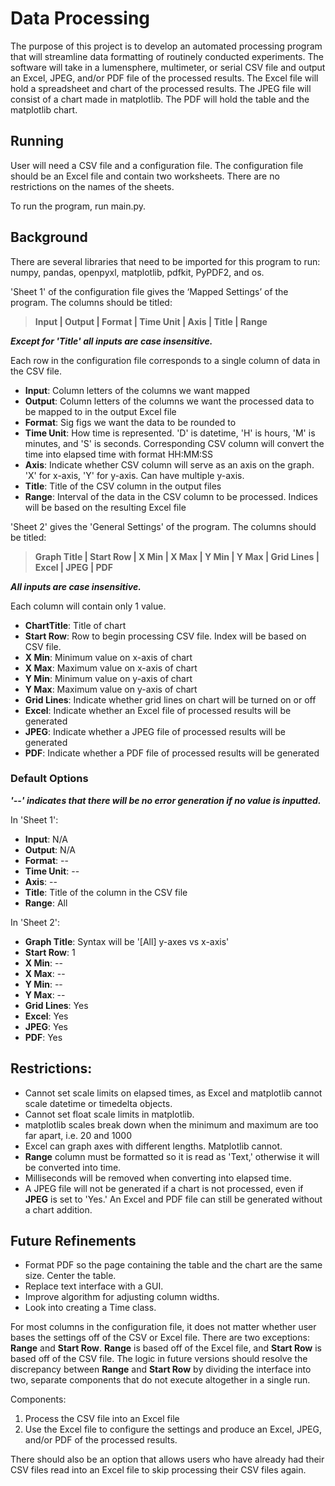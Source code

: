 # Data Processing
The purpose of this project is to develop an automated processing program that will streamline data formatting of routinely conducted experiments. The software will take in a lumensphere, multimeter, or serial CSV file and output an Excel, JPEG, and/or PDF file of the processed results. The Excel file will hold a spreadsheet and chart of the processed results. The JPEG file will consist of a chart made in matplotlib. The PDF will hold the table and the matplotlib chart. 

## Running 
User will need a CSV file and a configuration file. The configuration file should be an Excel file and contain two worksheets. There are no restrictions on the names of the sheets. 

To run the program, run main.py.

## Background
There are several libraries that need to be imported for this program to run: numpy, pandas, openpyxl, matplotlib, pdfkit, PyPDF2, and os. 

'Sheet 1' of the configuration file gives the ‘Mapped Settings’ of the program. The columns should be titled: 
> **Input | Output | Format | Time Unit | Axis | Title | Range**

**_Except for 'Title' all inputs are case insensitive._**

Each row in the configuration file corresponds to a single column of data in the CSV file. 
- **Input**: Column letters of the columns we want mapped
- **Output**: Column letters of the columns we want the processed data to be mapped to in the output Excel file 
- **Format**: Sig figs we want the data to be rounded to
- **Time Unit**: How time is represented. 'D' is datetime, 'H' is hours, 'M' is minutes, and 'S' is seconds. Corresponding CSV column will convert the time into elapsed time with format HH:MM:SS   
- **Axis**: Indicate whether CSV column will serve as an axis on the graph. 'X' for x-axis, 'Y' for y-axis. Can have multiple y-axis. 
- **Title**: Title of the CSV column in the output files 
- **Range**: Interval of the data in the CSV column to be processed. Indices will be based on the resulting Excel file 

'Sheet 2' gives the 'General Settings' of the program. The columns should be titled: 
> **Graph Title | Start Row | X Min | X Max | Y Min | Y Max | Grid Lines | Excel | JPEG | PDF** 

**_All inputs are case insensitive._**

Each column will contain only 1 value. 

- **ChartTitle**: Title of chart
- **Start Row**: Row to begin processing CSV file. Index will be based on CSV file.  
- **X Min**: Minimum value on x-axis of chart
- **X Max**: Maximum value on x-axis of chart
- **Y Min**: Minimum value on y-axis of chart
- **Y Max**: Maximum value on y-axis of chart 
- **Grid Lines**: Indicate whether grid lines on chart will be turned on or off
- **Excel**: Indicate whether an Excel file of processed results will be generated
- **JPEG**: Indicate whether a JPEG file of processed results will be generated
- **PDF**: Indicate whether a PDF file of processed results will be generated 


### Default Options

**_'--' indicates that there will be no error generation if no value is inputted._**

In 'Sheet 1': 
- **Input**: N/A
- **Output**: N/A
- **Format**: --
- **Time Unit**: --
- **Axis**: --
- **Title**: Title of the column in the CSV file 
- **Range**: All 

In 'Sheet 2': 
- **Graph Title**: Syntax will be '\[All] y-axes vs x-axis'
- **Start Row**: 1
- **X Min**: --
- **X Max**: --
- **Y Min**: --
- **Y Max**: --
- **Grid Lines**: Yes
- **Excel**: Yes
- **JPEG**: Yes
- **PDF**: Yes

## Restrictions: 
- Cannot set scale limits on elapsed times, as Excel and matplotlib cannot scale datetime or timedelta objects. 
- Cannot set float scale limits in matplotlib. 
- matplotlib scales break down when the minimum and maximum are too far apart, i.e. 20 and 1000
- Excel can graph axes with different lengths. Matplotlib cannot. 
- **Range** column must be formatted so it is read as 'Text,' otherwise it will be converted into time. 
- Milliseconds will be removed when converting into elapsed time. 
- A JPEG file will not be generated if a chart is not processed, even if **JPEG** is set to 'Yes.' An Excel and PDF file can still be generated without a chart addition. 

## Future Refinements
- Format PDF so the page containing the table and the chart are the same size. Center the table. 
- Replace text interface with a GUI. 
- Improve algorithm for adjusting column widths. 
- Look into creating a Time class.

For most columns in the configuration file, it does not matter whether user bases the settings off of the CSV or Excel file. There are two exceptions: **Range** and **Start Row**. **Range** is based off of the Excel file, and **Start Row** is based off of the CSV file. The logic in future versions should resolve the discrepancy between **Range** and **Start Row** by dividing the interface into two, separate components that do not execute altogether in a single run.  

Components: 
1. Process the CSV file into an Excel file
2. Use the Excel file to configure the settings and produce an Excel, JPEG, and/or PDF of the processed results. 

There should also be an option that allows users who have already had their CSV files read into an Excel file to skip processing their CSV files again. 

